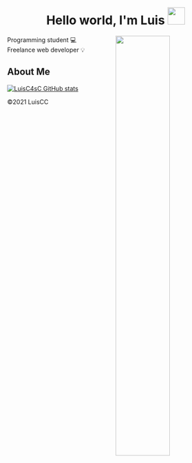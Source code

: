 <h1 align="center">Hello world, I'm Luis <img src="https://user-images.githubusercontent.com/87400898/131041896-3487a093-82c0-477a-9c2b-2554feeff431.gif" height="40" width="40"></h1>
<img align="right" src="https://user-images.githubusercontent.com/87400898/131047882-f9e96eb1-bcc8-4f89-a875-d9893b742166.gif" width="50%">

 <p>Programming student 💻 <br>Freelance web developer 💡</p>
 
 <h2>About Me</h2>

[![LuisC4sC GitHub stats](https://github-readme-stats.vercel.app/api?username=LuisC4sC)](https://github.com/anuraghazra/github-readme-stats)







©️2021 LuisCC
